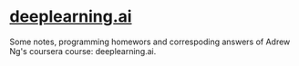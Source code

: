 # [deeplearning.ai](https://www.deeplearning.ai/)

Some notes, programming homewors and correspoding answers of Adrew Ng's coursera course: deeplearning.ai.
